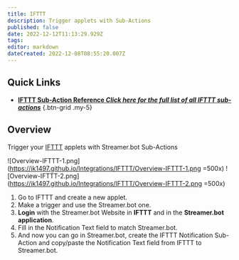 ```yaml
---
title: IFTTT
description: Trigger applets with Sub-Actions
published: false
date: 2022-12-12T11:13:29.929Z
tags: 
editor: markdown
dateCreated: 2022-12-08T08:55:20.007Z
---
```


## Quick Links
- [<i class="mdi mdi-lightning-bolt-outline"></i> **IFTTT Sub-Action Reference *Click here for the full list of all IFTTT sub-actions***](/Sub-Actions/IFTTT)
{.btn-grid .my-5}

## Overview
Trigger your [IFTTT](https://ifttt.com) applets with Streamer.bot Sub-Actions

![Overview-IFTTT-1.png](https://ik1497.github.io/Integrations/IFTTT/Overview-IFTTT-1.png =500x)
![Overview-IFTTT-2.png](https://ik1497.github.io/Integrations/IFTTT/Overview-IFTTT-2.png =500x)

1. Go to IFTTT and create a new applet.
2. Make a trigger and use the Streamer.bot one.
3. **Login** with the Streamer.bot Website in **IFTTT** and in the **Streamer.bot application**.
4. Fill in the Notification Text field to match Streamer.bot.
5. And now you can go in Streamer.bot, create the IFTTT Notification Sub-Action and copy/paste the Notification Text field from IFTTT to Streamer.bot.